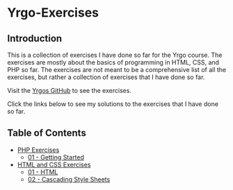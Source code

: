 # Yrgo-Exercises

## Introduction

This is a collection of exercises I have done so far for the Yrgo course. The exercises are mostly about the basics of programming in HTML, CSS, and PHP so far. The exercises are not meant to be a comprehensive list of all the exercises, but rather a collection of exercises that I have done so far.

Visit the [Yrgos GitHub](https://github.com/yrgo/wu22) to see the exercises.

Click the links below to see my solutions to the exercises that I have done so far.

## Table of Contents

- <a href="https://github.com/Adishumla/Yrgo-Exercises/tree/main/PHP">PHP Exercises</a>
  - <a href="https://github.com/Adishumla/Yrgo-Exercises/tree/main/PHP/Lesson-01"> 01 - Getting Started </a>
- <a href="https://github.com/Adishumla/Yrgo-Exercises/tree/main/HTML%20and%20CSS">HTML and CSS Exercises</a>
  - <a href="https://github.com/Adishumla/Yrgo-Exercises/tree/main/HTML%20and%20CSS/01%20-%20HTML">01 - HTML</a>
  - <a href="https://github.com/Adishumla/Yrgo-Exercises/tree/main/HTML%20and%20CSS/02%20-%20Cascading%20Style%20Sheets">02 - Cascading Style Sheets</a>
